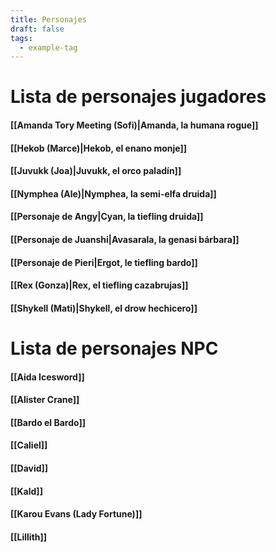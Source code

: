 ```yaml
---
title: Personajes
draft: false
tags:
  - example-tag
---
```

 
# Lista de personajes jugadores
#### [[Amanda Tory Meeting (Sofi)|Amanda, la humana rogue]]
#### [[Hekob (Marce)|Hekob, el enano monje]]
#### [[Juvukk (Joa)|Juvukk, el orco paladín]]
#### [[Nymphea (Ale)|Nymphea, la semi-elfa druida]]
#### [[Personaje de Angy|Cyan, la tiefling druida]]
#### [[Personaje de Juanshi|Avasarala, la genasi bárbara]]
#### [[Personaje de Pieri|Ergot, le tiefling bardo]]
#### [[Rex (Gonza)|Rex, el tiefling cazabrujas]]
#### [[Shykell (Mati)|Shykell, el drow hechicero]]

# Lista de personajes NPC
#### [[Aida Icesword]]
#### [[Alister Crane]]
#### [[Bardo el Bardo]]
#### [[Caliel]]
#### [[David]]
#### [[Kald]]
#### [[Karou Evans (Lady Fortune)]]
#### [[Lillith]]
